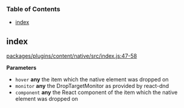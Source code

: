 <!-- Generated by documentation.js. Update this documentation by updating the source code. -->

### Table of Contents

-   [index][1]

## index

[packages/plugins/content/native/src/index.js:47-58][2]

**Parameters**

-   `hover` **any** the item which the native element was dropped on
-   `monitor` **any** the DropTargetMonitor as provided by react-dnd
-   `component` **any** the React component of the item which the native element was dropped on

[1]: #index

[2]: https://github.com/nolandg/editor/blob/2157bcbe0494f833932add53fe75a704229d2f3f/packages/plugins/content/native/src/index.js#L47-L58 "Source code on GitHub"
